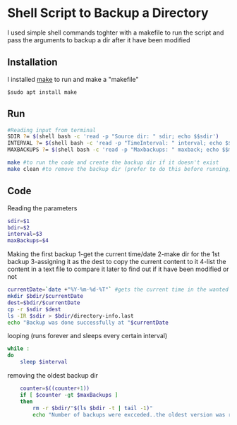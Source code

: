 # Shell Script to Backup a Directory

I used simple shell commands toghter with a makefile to run the script
and pass the arguments to backup a dir after it have been modified

## Installation

I installed [make](https://linuxhint.com/install-make-ubuntu/) to run and make a "makefile"

```
$sudo apt install make
```

## Run

```bash
#Reading input from terminal
SDIR ?= $(shell bash -c 'read -p "Source dir: " sdir; echo $$sdir')
INTERVAL ?= $(shell bash -c 'read -p "TimeInterval: " interval; echo $$interval')
MAXBACKUPS ?= $(shell bash -c 'read -p "Maxbackups: " maxback; echo $$maxback')

make #to run the code and create the backup dir if it doesn't exist
make clean #to remove the backup dir (prefer to do this before running)
```

## Code

Reading the parameters

```bash
sdir=$1
bdir=$2
interval=$3
maxBackups=$4
```
Making the first backup
1-get the current time/date
2-make dir for the 1st backup
3-assigning it as the dest to copy the current content to it
4-list the content in a text file to compare it later to find out if it have been modified or not
```bash
currentDate=`date +"%Y-%m-%d-%T"` #gets the current time in the wanted format
mkdir $bdir/$currentDate
dest=$bdir/$currentDate
cp -r $sdir $dest
ls -IR $sdir > $bdir/directory-info.last
echo "Backup was done successfully at "$currentDate
```
looping (runs forever and sleeps every certain interval)
```bash
while :
do
	sleep $interval
```

removing the oldest backup dir
```bash
	counter=$((counter+1))
	if [ $counter -gt $maxBackups ]
	then
		rm -r $bdir/"$(ls $bdir -t | tail -1)"
		echo "Number of backups were excceded..the oldest version was removed"
```
